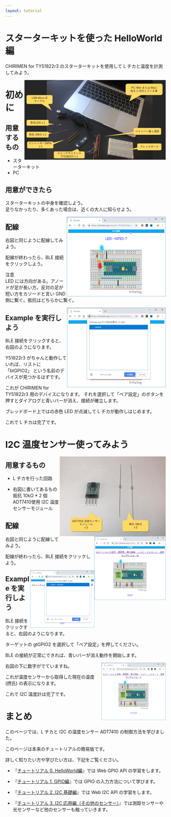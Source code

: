 ```yaml
---
layout: tutorial
---
```


<div style="page-break-before:always"></div>

# スターターキットを使った HelloWorld 編

CHIRIMEN for TY51822r3 のスターターキットを使用して L チカと温度を計測してみよう。
<p>
  <img src="imgs/section0/hardware.jpg" alt="Hardwear" height="250" style = "float:right;">

# 初めに

## 用意するもの


* スターターキット
* PC

</p>

## 用意ができたら

スターターキットの中身を確認しよう。<br>
足りなかったり、多くあった場合は、近くの大人に知らせよう。

<p>
<img src="imgs/section0/ledblink_2.png" alt="Browser"  height="250" style="float:right;">

## 配線

右図と同じように配線してみよう。

配線が終わったら、BLE 接続をクリックしよう。

注意<br>
LED には方向がある。アノードが足が長い方。反対の足が短い方をカソードと言い GND 側に繋ぐ。抵抗はどちらかに繋ぐ。
</p>

<p>
<img src="imgs/section0/ledblink_3.png" alt="Browser" height="250" style="float:right;">

## Example を実行しよう

BLE 接続をクリックすると、右図のようになります。

Y51822r3 がちゃんと動作していれば、リストに「btGPIO2」 という名前のデバイスが見つかるはずです。

これが CHIRIMEN for TY51822r3 用のデバイスになります。
それを選択して「ペア設定」のボタンを押すとダイアログと青いバーが消え、接続が確立します。

ブレッドボード上ではの赤色 LED が点滅して L チカが動作しはじめます。

これで L チカは完了です。

</p>

<div style="page-break-before:always"></div>



# I2C 温度センサー使ってみよう

<p>
  <img src="imgs/section2/adt7410_parts.jpg" alt="Browser" height="250" style="float:right;">
  
## 用意するもの

* L チカを行った回路

* 右図に書いてあるもの<br>
抵抗 10kΩ * 2 個 <br>
ADT7410使用 I2C 温度センサーモジュール

</p>

<p>
  <img src="imgs/section2/adt7410_1.png" alt="Browser" height="200" style="float:right;">
  
## 配線



右図と同じように配線してみよう。

配線が終わったら、BLE 接続をクリックしよう。

</p>

<p>
  <img src="imgs/section2/adt7410_3.png" alt="Browser" height="180" style="float:right;">
  
## Example を実行しよう



BLE 接続をクリックすると、右図のようになります。

ターゲットの gtGPIO2 を選択して「ペア設定」を押してください。

BLE の接続が正常にできれば、青いバーが消え動作を開始します。
</p>

<p>
  
<img src="imgs/section2/adt7410_4.png" alt ="Browser" height="180" style="float:right;">

右図の下に数字がでていますね。

これが温度センサーから取得した現在の温度 (摂氏) の表示になります。

これで I2C 温度計は完了です。

</p>

<div style="page-break-before:always"></div>

# まとめ

このページでは、L チカと I2C の温度センサー ADT7410 の制御方法を学びました。

このページは本来のチュートリアルの簡易版です。

詳しく知りたい方や学びたい方は、下記をご覧ください。

* 『[チュートリアル 0. HelloWorld編](./section0.md)』では Web GPIO API の学習をします。

* 『[チュートリアル 1. GPIO編](./section1.md)』では GPIO の入力方法について学びます。

* 『[チュートリアル 2. I2C 基礎編](./section2.md)』では Web I2C API の学習をします。

* 『[チュートリアル 3. I2C 応用編（その他のセンサー）](./section3.md)』では測距センサーや光センサーなど他のセンサーも触っていきます。
